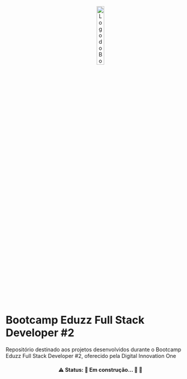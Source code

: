 <div align="center">
  <img src="https://www.notion.so/image/https%3A%2F%2Fhermes.digitalinnovation.one%2Ftracks%2F4346b33d-1655-4a5e-b562-51511cd5963d.png?table=block&id=e89b9be3-6a2a-4539-8906-1c1dfcfefa90&spaceId=fdbc4331-3bd6-426e-9286-aba2793009fc&width=250&userId=2554d81a-9e47-4b09-af7f-e08c8df846c7&cache=v2" width="20%" alt="Logo do Bootcamp Impulso ReactJS">
</div> 

# Bootcamp Eduzz Full Stack Developer #2

Repositório destinado aos projetos desenvolvidos durante o Bootcamp Eduzz Full Stack Developer #2, oferecido pela Digital Innovation One

<h4 align="center"> 
	 ⚠️ Status: 🚧 Em construção... 🔨 🚧
</h4>
